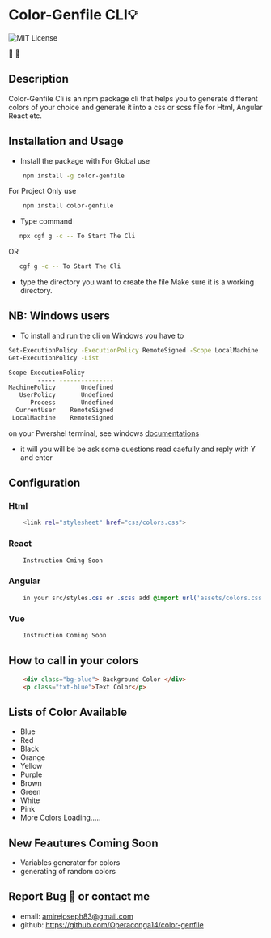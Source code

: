 # Color-Genfile CLI💡
![MIT License](https://img.shields.io/static/v1.svg?label=📜%20License&message=MIT&color=informational)

💌 💓

## Description
Color-Genfile Cli is an npm package cli that helps you to generate different colors of your choice and generate it into a css or scss file for Html, Angular React etc.


## Installation and Usage
* Install the package with
For Global use
```bash
    npm install -g color-genfile
```
For Project Only use
```bash
    npm install color-genfile
```
* Type command
```bash
   npx cgf g -c -- To Start The Cli
```
OR
```bash
   cgf g -c -- To Start The Cli
```
* type the directory you want to create the file Make sure it is a working directory.

## NB: Windows users
* To install and run the cli on Windows you have to
```bash
Set-ExecutionPolicy -ExecutionPolicy RemoteSigned -Scope LocalMachine
Get-ExecutionPolicy -List

Scope ExecutionPolicy
        ----- ---------------
MachinePolicy       Undefined
   UserPolicy       Undefined
      Process       Undefined
  CurrentUser    RemoteSigned
 LocalMachine    RemoteSigned
```
 on your Pwershel terminal, see windows <a href="https://learn.microsoft.com/en-us/powershell/module/microsoft.powershell.security/set-executionpolicy?view=powershell-7.3">documentations</a>
* it will you will be be ask some questions read caefully and reply with Y and enter



## Configuration

### Html
```bash
    <link rel="stylesheet" href="css/colors.css">
```
### React
```css
    Instruction Cming Soon
```
### Angular
```css
    in your src/styles.css or .scss add @import url('assets/colors.css')
```
### Vue
```css
    Instruction Coming Soon
```
## How to call in your colors

```html
    <div class="bg-blue"> Background Color </div>
    <p class="txt-blue">Text Color</p>
```

## Lists of Color Available
* Blue
* Red
* Black
* Orange
* Yellow
* Purple
* Brown
* Green
* White
* Pink
* More Colors Loading.....

## New Feautures Coming Soon
* Variables generator for colors
* generating of random colors


## Report Bug 🐛 or contact me
* email: amirejoseph83@gmail.com
* github: https://github.com/Operaconga14/color-genfile
